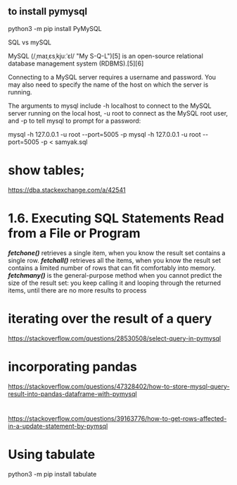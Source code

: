 ## to install pymysql

python3 -m pip install PyMySQL

SQL vs mySQL

MySQL (/ˌmaɪˌɛsˌkjuːˈɛl/ "My S-Q-L")[5] is an open-source relational database management system (RDBMS).[5][6]

Connecting to a MySQL server requires a username and password. You may also need to specify the name of the host on which the server is running.

The arguments to mysql include -h localhost to connect to the MySQL server running on the local host, -u root to connect as the MySQL root user, and -p to tell mysql to prompt for a password:

mysql -h 127.0.0.1 -u root --port=5005 -p 
mysql -h 127.0.0.1 -u root --port=5005 -p < samyak.sql

# show tables;

https://dba.stackexchange.com/a/42541

# 1.6. Executing SQL Statements Read from a File or Program


***fetchone()*** retrieves a single item, when you know the result set contains a single row. 
***fetchall()*** retrieves all the items, when you know the result set contains a limited number of rows that can fit comfortably into memory. 
***fetchmany()*** is the general-purpose method when you cannot predict the size of the result set: you keep calling it and looping through the returned items, until there are no more results to process


# iterating over the result of a query
https://stackoverflow.com/questions/28530508/select-query-in-pymysql

# incorporating pandas
https://stackoverflow.com/questions/47328402/how-to-store-mysql-query-result-into-pandas-dataframe-with-pymysql

#
https://stackoverflow.com/questions/39163776/how-to-get-rows-affected-in-a-update-statement-by-pymsql

# Using tabulate
python3 -m pip install tabulate